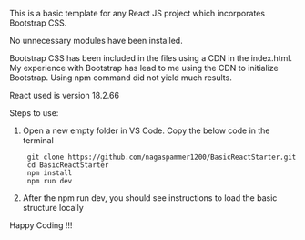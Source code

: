 This is a basic template for any React JS project which incorporates Bootstrap CSS.

No unnecessary modules have been installed. 

Bootstrap CSS has been included in the files using a CDN in the index.html. My experience with Bootstrap has lead to me using the CDN to initialize Bootstrap. Using npm command did not yield much results. 

React used is version 18.2.66


Steps to use: 


1. Open a new empty folder in VS Code. Copy the below code in the terminal 

        git clone https://github.com/nagaspammer1200/BasicReactStarter.git
        cd BasicReactStarter
        npm install 
        npm run dev

2. After the npm run dev, you should see instructions to load the basic structure locally

Happy Coding !!!
